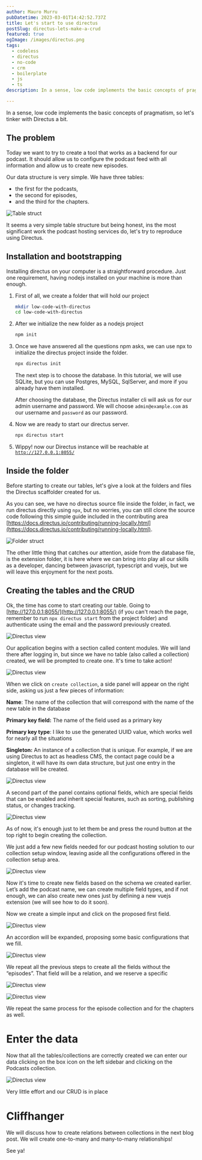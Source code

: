 ```yaml
---
author: Mauro Murru
pubDatetime: 2023-03-01T14:42:52.737Z
title: Let's start to use directus
postSlug: directus-lets-make-a-crud
featured: true
ogImage: /images/directus.png
tags:
  - codeless
  - directus
  - no-code
  - crm
  - boilerplate
  - js
  - ts
description: In a sense, low code implements the basic concepts of pragmatism, so let's tinker with Directus a bit.

---
```


In a sense, low code implements the basic concepts of pragmatism, so let's tinker with Directus a bit.

## The problem

Today we want to try to create a tool that works as a backend for our podcast. It should allow us to configure the podcast feed with all information and allow us to create new episodes.

Our data structure is very simple. We have three tables: 

- the first for the podcasts,
- the second for episodes,
- and the third for the chapters.

![Table struct](/images/directus-crud-1/directus-crud-11.png)

It seems a very simple table structure but being honest, ins the most significant work the podcast hosting services do, let's try to reproduce using Directus.

## Installation and bootstrapping

Installing directus on your computer is a straightforward procedure. Just one requirement, having nodejs installed on your machine is more than enough.

1. First of all, we create a folder that will hold our project
    
    ```bash
    mkdir low-code-with-directus
    cd low-code-with-directus
    ```
    
2. After we initialize the new folder as a nodejs project
    
    ```bash
    npm init
    
    ```
    
3. Once we have answered all the questions npm asks, we can use npx to initialize the directus project inside the folder.
    
    ```bash
    npx directus init
    ```
    
    The next step is to choose the database. In this tutorial, we will use SQLite, but you can use Postgres, MySQL, SqlServer, and more if you already have them installed.
    
    After choosing the database, the Directus installer cli will ask us for our admin username and password. We will choose `admin@example.com` as our username and `password` as our password. 
    
4. Now we are ready to start our directus server.
    
    ```bash
    npx directus start
    ```
    
5. Wippy! now our Directus instance will be reachable at [`http://127.0.0.1:8055/`](http://127.0.0.1:8055/)

## Inside the folder

Before starting to create our tables, let's give a look at the folders and files the Directus scaffolder created for us.

As you can see, we have no directus source file inside the folder, in fact, we run directus directly using `npx`, but no worries, you can still clone the source code following this simple guide included in the contributing area [https://docs.directus.io/contributing/running-locally.html](https://docs.directus.io/contributing/running-locally.html).

![Folder struct](/images/directus-crud-1/directus-crud-0.png)

The other little thing that catches our attention, aside from the database file, is the extension folder, it is here where we can bring into play all our skills as a developer, dancing between javascript, typescript and vuejs, but we will leave this enjoyment for the next posts.

## Creating the tables and the CRUD

Ok, the time has come to start creating our table. Going to [http://127.0.0.1:8055/](http://127.0.0.1:8055/) (if you can't reach the page, remember to run `npx directus start` from the project folder) and authenticate using the email and the password previously created.

![Directus view](/images/directus-crud-1/directus-crud-1.png)

Our application begins with a section called content modules. We will land there after logging in, but since we have no table (also called a collection) created, we will be prompted to create one. It's time to take action!

![Directus view](/images/directus-crud-1/directus-crud-2.png)

When we click on `create collection`, a side panel will appear on the right side, asking us just a few pieces of information:

**Name**: The name of the collection that will correspond with the name of the new table in the database

**Primary key field:** The name of the field used as a primary key

**Primary key type**: I like to use the generated UUID value, which works well for nearly all the situations

**Singleton:** An instance of a collection that is unique. For example, if we are using Directus to act as headless CMS, the contact page could be a singleton, it will have its own data structure, but just one entry in the database will be created.

![Directus view](/images/directus-crud-1/directus-crud-3.png)

A second part of the panel contains optional fields, which are special fields that can be enabled and inherit special features, such as sorting, publishing status, or changes tracking.

![Directus view](/images/directus-crud-1/directus-crud-4.png)

As of now, it's enough just to let them be and press the round button at the top right to begin creating the collection.

We just add a few new fields needed for our podcast hosting solution to our collection setup window, leaving aside all the configurations offered in the collection setup area.

![Directus view](/images/directus-crud-1/directus-crud-5.png)

Now it's time to create new fields based on the schema we created earlier. Let’s add the podcast name, we can create multiple field types, and if not enough, we can also create new ones just by defining a new vuejs extension (we will see how to do it soon).

Now we create a simple input and click on the proposed first field.

![Directus view](/images/directus-crud-1/directus-crud-6.png)

An accordion will be expanded, proposing some basic configurations that we fill.

![Directus view](/images/directus-crud-1/directus-crud-7.png)

We repeat all the previous steps to create all the fields without the “episodes”. That field will be a relation, and we reserve a specific 

![Directus view](/images/directus-crud-1/directus-crud-8.png)

![Directus view](/images/directus-crud-1/directus-crud-9.png)

We repeat the same process for the episode collection and for the chapters as well. 

# Enter the data

Now that all the tables/collections are correctly created we can enter our data clicking on the box icon on the left sidebar and clicking on the Podcasts collection.

![Directus view](/images/directus-crud-1/directus-crud-10.png)

Very little effort and our CRUD is in place

# Cliffhanger

We will discuss how to create relations between collections in the next blog post. We will create one-to-many and many-to-many relationships! 

See ya!